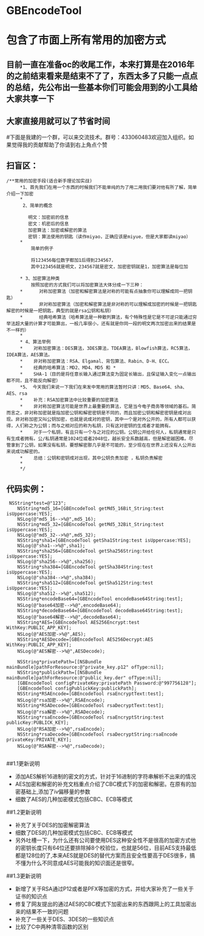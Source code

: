 # GBEncodeTool
# 包含了市面上所有常用的加密方式<br>
## 目前一直在准备oc的收尾工作，本来打算是在2016年的之前结束看来是结束不了了，东西太多了只能一点点的总结，先公布出一些基本你们可能会用到的小工具给大家共享一下<br>
## 大家直接用就可以了节省时间<br>
#下面是我建的一个群，可以来交流技术。群号：433060483欢迎加入组织。如果觉得我的贡献帮助了你请到右上角点个赞<br>
## 扫盲区：
```
/**常用的加密手段(适合新手理论加实战)
     *1、首先我们在用一个东西的时候我们不能单纯的为了用二用我们要对他有所了解，简单介绍一下加密
     *
      2、简单的概念
     
        明文：加密前的信息
        密文：机密后的信息
        加密算法：加密或解密的算法
        密钥：算法使用的钥匙（读作miyao，正确应该是miyue，但是大家都读miyao）
     *
         简单的例子
         
         将123456每位数字都加1后得到234567，
         其中123456就是明文，234567就是密文，加密密钥就是1，加密算法是每位加

     * 3、加密算法种类
         按照加密的方式我们可以将加密算法大体分成一下三种：
     *      对称加密算法（加密和解密算法是对称的可能有点抽象你可以理解成同一把钥匙）
     *      非对称加密算法（加密和解密算法是非对称的可以理解成加密的时候是一把钥匙解密的时候是一把钥匙，典型的就是rsa公钥和私钥）
     *      经典哈希算法（哈希算法是一种散列算法，有个特殊性是它是不可逆只能通过穷举法超大量的计算才可能算出，一般几率很小，还有就是你同一段的明文两次加密出来的结果是不一样的）
     *
     * 4、算法举例
     *    对称加密算法：DES算法，3DES算法，TDEA算法，Blowfish算法，RC5算法，IDEA算法，AES算法。
     *    非对称加密算法：RSA、Elgamal、背包算法、Rabin、D-H、ECC。
     *    经典的哈希算法：MD2、MD4、MD5 和 *       
     *    SHA-1（目的是将任意长输入通过算法变为固定长输出，且保证输入变化一点输出都不同，且不能反向解密）
     *5、 今天我们来说一下我们在来发中常用的算法暂时只讲：MD5、Base64、sha、AES、rsa
     *    补充：RSA加密算法中比较重要的加密算法
     *    非对称加密算法可能是世界上最重要的算法，它是当今电子商务等领域的基石。简而言之，非对称加密就是指加密公钥和解密密钥是不同的，而且加密公钥和解密密钥是成对出现。非对称加密又叫公钥加密，也就是说成对的密钥，其中一个是对外公开的，所有人都可以获得，人们称之为公钥；而与之相对应的称为私钥，只有这对密钥的生成者才能拥有。
     *    对于一个私钥，有且只有一个与之对应的公钥。公钥公开给任何人，私钥通常是只有生成者拥有。公/私钥通常是1024位或者2048位，越长安全系数越高，但是解密越困难。尽管拿到了公钥，如果没有私钥，要想解密那几乎是不可能的，至少现在在世界上还没有人公开出来说成功解密的。
     *    总结：公钥和密钥成对出现，其中公钥负责加密 ，私钥负责解密
     *
     */
```
## 代码实例：
```
 NSString*test=@"123";
    NSString*md5_16=[GBEncodeTool getMd5_16Bit_String:test isUppercase:YES];
    NSLog(@"md5_16-->%@",md5_16);
    NSString*md5_32=[GBEncodeTool getMd5_32Bit_String:test isUppercase:YES];
    NSLog(@"md5_32-->%@",md5_32);
    NSString*sha1=[GBEncodeTool getSha1String:test isUppercase:YES];
    NSLog(@"sha1-->%@",sha1);
    NSString*sha256=[GBEncodeTool getSha256String:test isUppercase:YES];
    NSLog(@"sha256-->%@",sha256);
    NSString*sha384=[GBEncodeTool getSha384String:test isUppercase:YES];
    NSLog(@"sha384-->%@",sha384);
    NSString*sha512=[GBEncodeTool getSha512String:test isUppercase:YES];
    NSLog(@"sha512-->%@",sha512);
    NSString*encodeBase64=[GBEncodeTool encodeBase64String:test];
    NSLog(@"base64加密-->%@",encodeBase64);
    NSString*decodeBase64=[GBEncodeTool decodeBase64String:test];
    NSLog(@"base64解密-->%@",decodeBase64);
    NSString*AES=[GBEncodeTool AES256Encrypt:test WithKey:PUBLIC_APP_KEY];
    NSLog(@"AES加密->%@",AES);
    NSString*AESDecode=[GBEncodeTool AES256Decrypt:AES WithKey:PUBLIC_APP_KEY];
    NSLog(@"AES解密-->%@",AESDecode);
    
    NSString*privatePath=[[NSBundle mainBundle]pathForResource:@"private_key.p12" ofType:nil];
    NSString*publickPath=[[NSBundle mainBundle]pathForResource:@"public_key.der" ofType:nil];
    [GBEncodeTool configPrivateKey:privatePath Password:@"997756128"];
    [GBEncodeTool configPublickKey:publickPath];
    NSString*RSAEncode=[GBEncodeTool rsaEncryptText:test];
    NSLog(@"rsa加密-->%@",RSAEncode);
    NSString*RSADecode=[GBEncodeTool rsaDecryptText:test];
    NSLog(@"rsa解密-->%@",RSADecode);
    NSString*rsaEncode=[GBEncodeTool rsaEncryptString:test publicKey:PUBLICK_KEY];
    NSLog(@"RSA加密-->%@",rsaEncode);
    NSString*rsaDecode=[GBEncodeTool rsaDecryptString:rsaEncode privateKey:PRIVATE_KEY];
    NSLog(@"RSA解密-->%@",rsaDecode);
    
```
##1.1更新说明<br>
* 添加AES解析16进制的密文的方式，针对于16进制的字符串解析不出来的情况<br>
* AES加密和解密的补充文档重点介绍了CBC模式下的加密和解密。在原有的加密基础上,添加了iv偏移量的参数<br>
* 细数了AES的几种加密模式包括CBC、ECB等模式<br>

##1.2更新说明<br>
* 补充了关于DES的加密解密算法<br>
* 细数了DES的几种加密模式包括CBC、ECB等模式<br>
* 另外吐槽一下，为什么还有公司要使用DES这种安全性不是很高的加密方式他的密钥长度只有64位还要排除掉8个校验位，也就是56位，目前AES支持最低都是128位的了,本来AES就是DES的替代方案而且安全性要高于DES很多，搞不懂为什么不同意成AES可能我的知识面还是很窄。<br>

##1.3更新说明<br>
* 新增了关于RSA通过P12或者是PFX等加密的方式，并给大家补充了一些关于证书的知识点<br>
* 修复了网友提出的通过AES的CBC模式下加密出来的东西跟网上的工具加密出来的结果不一致的问题<br>
* 补充了一些关于DES、3DES的一些知识点<br>
* 比较了C中两种清零函数的区别<br>
